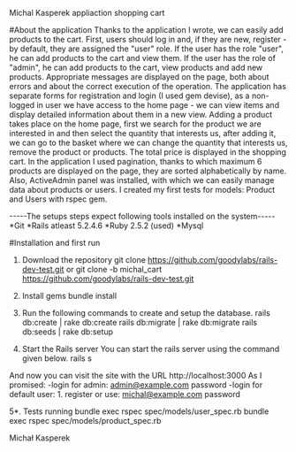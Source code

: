 Michal Kasperek appliaction shopping cart

#About the application
Thanks to the application I wrote, we can easily add products to the cart. First, users should log in and, if they are new, register - by default, they are assigned the "user" role. If the user has the role "user", he can add products to the cart and view them. If the user has the role of "admin", he can add products to the cart, view products and add new products.
Appropriate messages are displayed on the page, both about errors and about the correct execution of the operation. The application has separate forms for registration and login (I used gem devise), as a non-logged in user we have access to the home page - we can view items and display detailed information about them in a new view. Adding a product takes place on the home page, first we search for the product we are interested in and then select the quantity that interests us, after adding it, we can go to the basket where we can change the quantity that interests us, remove the product or products. The total price is displayed in the shopping cart. In the application I used pagination, thanks to which maximum 6 products are displayed on the page, they are sorted alphabetically by name. Also, ActiveAdmin panel was installed, with which we can easily manage data about products or users.
I created my first tests for models: Product and Users with rspec gem. 

-----The setups steps expect following tools installed on the system-----
*Git
*Rails atleast 5.2.4.6 
*Ruby 2.5.2 (used)
*Mysql 

#Installation and first run
1. Download the repository
git clone https://github.com/goodylabs/rails-dev-test.git 
or
git clone -b michal_cart https://github.com/goodylabs/rails-dev-test.git 

2. Install gems
bundle install

3. Run the following commands to create and setup the database.
rails db:create | rake db:create
rails db:migrate | rake db:migrate
rails db:seeds | rake db:setup

4. Start the Rails server
You can start the rails server using the command given below.
rails s

And now you can visit the site with the URL http://localhost:3000
As I promised:
-login for admin: admin@example.com password
-login for default user: 1. register or use: michal@example.com password

5*. Tests running
bundle exec rspec spec/models/user_spec.rb
bundle exec rspec spec/models/product_spec.rb


Michał Kasperek

